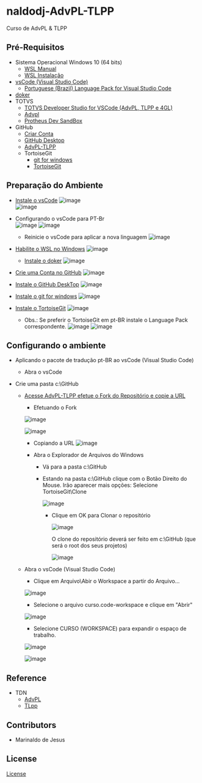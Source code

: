 # naldodj-AdvPL-TLPP

Curso de AdvPL & TLPP

## Pré-Requisitos

+ Sistema Operacional Windows 10 (64 bits)
    + [WSL Manual](https://learn.microsoft.com/en-us/windows/wsl/install-manual)
    + [WSL Instalação](https://learn.microsoft.com/en-us/windows/wsl/install)
+ [vsCode (Visual Studio Code)](https://code.visualstudio.com/)
    + [Portuguese (Brazil) Language Pack for Visual Studio Code ](https://marketplace.visualstudio.com/items?itemName=MS-CEINTL.vscode-language-pack-pt-BR)
+ [doker](https://www.docker.com/)
+ TOTVS
    + [TOTVS Developer Studio for VSCode (AdvPL, TLPP e 4GL)](https://marketplace.visualstudio.com/items?itemName=totvs.tds-vscode)
    + [Advpl](https://marketplace.visualstudio.com/items?itemName=KillerAll.advpl-vscode)
    + [ Protheus Dev SandBox](https://marketplace.visualstudio.com/items?itemName=totvs.protheus-dev-sandbox)
+ GitHub
    + [Criar Conta](https://github.com/signup)
    + [GitHub Desktop](https://desktop.github.com/)
    + [AdvPL-TLPP](https://github.com/naldodj/naldodj-AdvPL-TLPP/)
    + TortoiseGit
        + [git for windows](https://gitforwindows.org/)
        + [TortoiseGit](https://tortoisegit.org/download/)

## Preparação do Ambiente

+ [Instale o vsCode](https://code.visualstudio.com/)
    ![image](https://user-images.githubusercontent.com/102384575/210174242-5f2ab7d9-4a6f-4886-9c38-c09e8beb8b9c.png)    
    ![image](https://user-images.githubusercontent.com/102384575/210174885-b46193de-97d5-4baf-8a7b-4271b379742c.png)

+ Configurando o vsCode para PT-Br    
    ![image](https://user-images.githubusercontent.com/102384575/210178602-e19a8846-3cef-41e2-b98e-3ec11d23683f.png)
    ![image](https://user-images.githubusercontent.com/102384575/210178675-29bcee44-4d3e-4fc1-9f29-f99c09fa9d31.png)
    * Reinicie o vsCode para aplicar a nova linguagem
    ![image](https://user-images.githubusercontent.com/102384575/210178723-de704d14-33c3-4b9b-9dc1-4736c40ca38a.png)

+ [Habilite o WSL no Windows](https://learn.microsoft.com/en-us/windows/wsl/install-manual)
   ![image](https://user-images.githubusercontent.com/102384575/210174171-33ea086b-95dc-462b-8a2c-57aef2cc4750.png)
    + [Instale o doker](https://www.docker.com/)
    ![image](https://user-images.githubusercontent.com/102384575/210174305-d6d327df-c395-4b07-9b9e-4af0282182a0.png)

+ [Crie uma Conta no GitHub](https://github.com/signup)
    ![image](https://user-images.githubusercontent.com/102384575/210174429-75d0cc1f-fd63-414e-8e5f-dd001d433e96.png)

+ [Instale o GitHub DeskTop](https://desktop.github.com/)
    ![image](https://user-images.githubusercontent.com/102384575/210174444-8d0e3a63-4f3b-4d19-b7de-5b6574088b35.png)

+ [Instale o git for windows](https://gitforwindows.org/)
    ![image](https://user-images.githubusercontent.com/102384575/210174497-b3691642-fb01-4ece-8622-91a11bff1375.png)

+ [Instale o TortoiseGit](https://tortoisegit.org/download/)
    ![image](https://user-images.githubusercontent.com/102384575/210174559-366a76cc-6315-45e5-a45a-981bb783fbfa.png)
    
    * Obs.: Se preferir o TortoiseGit em pt-BR instale o Language Pack correspondente.
    ![image](https://user-images.githubusercontent.com/102384575/210174632-11d00aa7-7c37-498b-b7e3-36aeac530c22.png)
    ![image](https://user-images.githubusercontent.com/102384575/210174655-a126f1da-3884-4abc-ac8b-d3acfa5eb30a.png)

## Configurando o ambiente

+ Aplicando o pacote de tradução pt-BR ao vsCode (Visual Studio Code)
    + Abra o vsCode

+ Crie uma pasta c:\GitHub
    + [Acesse AdvPL-TLPP efetue o Fork do Repositório e copie a URL](https://github.com/naldodj/naldodj-AdvPL-TLPP/)
        
        + Efetuando o Fork
        
        ![image](https://user-images.githubusercontent.com/102384575/210173643-313b0e3e-0655-4454-8799-0e3e0d107ca0.png)
        
        ![image](https://user-images.githubusercontent.com/102384575/210173670-e8512ecf-ebb7-4746-80df-a538df0674f5.png)    

        + Copiando a URL 
        ![image](https://user-images.githubusercontent.com/102384575/210173586-3e80e3c9-0679-4471-a7b9-2b5803455dac.png)
    
        + Abra o Explorador de Arquivos do Windows
            + Vá para a pasta c:\GitHub
            + Estando na pasta c:\GitHub clique com o Botão Direito do Mouse. Irão aparecer mais opções: Selecione TortoiseGit\Clone
            
                ![image](https://user-images.githubusercontent.com/102384575/210172690-6dd1c385-7981-4f35-907b-0e106c7f7d1b.png)
                
                + Clique em OK para Clonar o repositório
                
                    ![image](https://user-images.githubusercontent.com/102384575/210172802-b359f61d-c1f9-4233-b10e-43a43e3be0fc.png)
                    
                    O clone do repositório deverá ser feito em c:\GitHub (que será o root dos seus projetos)
                    
                    ![image](https://user-images.githubusercontent.com/102384575/210172995-c7240d61-2794-4cf1-a941-ee39615aadd6.png)

    + Abra o vsCode (Visual Studio Code)
        + Clique em Arquivo\Abir o Workspace a partir do Arquivo... 
        
        ![image](https://user-images.githubusercontent.com/102384575/210173217-d4786daf-7b06-4a5e-9054-1dae4754297a.png)
        
        + Selecione o arquivo curso.code-workspace e clique em "Abrir"
        
        ![image](https://user-images.githubusercontent.com/102384575/210173458-48bcd97e-4f10-4d7f-8f3a-70a181b2f7f8.png)
        
        + Selecione CURSO (WORKSPACE) para expandir o espaço de trabalho.
        
        ![image](https://user-images.githubusercontent.com/102384575/210173502-b48a3e9f-0a98-4026-b52d-bb7f5fcc269c.png)
        
        ![image](https://user-images.githubusercontent.com/102384575/210173535-85756836-1db4-48f7-ad57-3a8ad01addbc.png)        

## Reference

+ TDN
    + [AdvPL](https://tdn.totvs.com/display/tec/AdvPL)
    + [TLpp](https://tdn.totvs.com.br/display/tec/TLpp)

## Contributors

+ Marinaldo de Jesus

## License

[License](https://github.com/naldodj/naldodj-AdvPL-TLPP/blob/master/LICENSE)
